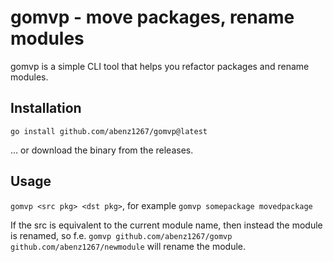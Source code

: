# gomvp - move packages, rename modules

gomvp is a simple CLI tool that helps you refactor packages and rename modules.

## Installation

`go install github.com/abenz1267/gomvp@latest`

... or download the binary from the releases.

## Usage

`gomvp <src pkg> <dst pkg>`, for example `gomvp somepackage movedpackage`

If the src is equivalent to the current module name, then instead the module is renamed, so f.e. `gomvp github.com/abenz1267/gomvp github.com/abenz1267/newmodule` will rename the module.
